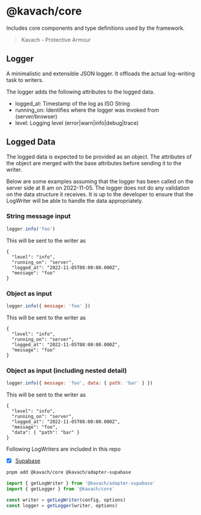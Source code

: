 # @kavach/core

Includes core components and type definitions used by the framework.

> Kavach - Protective Armour

## Logger

A minimalistic and extensible JSON logger. It offloads the actual log-writing task to writers.

The logger adds the following attributes to the logged data.

- logged_at: Timestamp of the log as ISO String
- running_on: Identifies where the logger was invoked from (server/browser)
- level: Logging level (error|warn|info|debug|trace)

## Logged Data

The logged data is expected to be provided as an object. The attributes of the object are merged with the base attributes before sending it to the writer.

Below are some examples assuming that the logger has been called on the server side at 8 am on 2022-11-05. The logger does not do any validation on the data structure it receives. It is up to the developer to ensure that the LogWriter will be able to handle the data appropriately.

### String message input

```js
logger.info('foo')
```

This will be sent to the writer as

```jsonc
{
  "level": "info",
  "running_on": "server",
  "logged_at": "2022-11-05T08:00:00.000Z",
  "message": "foo"
}
```

### Object as input

```js
logger.info({ message: 'foo' })
```

This will be sent to the writer as

```jsonc
{
  "level": "info",
  "running_on": "server",
  "logged_at": "2022-11-05T08:00:00.000Z",
  "message": "foo"
}
```

### Object as input (including nested detail)

```js
logger.info({ message: 'foo', data: { path: 'bar' } })
```

This will be sent to the writer as

```jsonc
{
  "level": "info",
  "running_on": "server",
  "logged_at": "2022-11-05T08:00:00.000Z",
  "message": "foo",
  "data": { "path": "bar" }
}
```

Following LogWriters are included in this repo

- [x] [Supabase](../../adapters/supabase/README.md)

```bash
pnpm add @kavach/core @kavach/adapter-supabase
```

```js
import { getLogWriter } from '@kavach/adapter-supabase'
import { getLogger } from '@kavach/core'

const writer = getLogWriter(config, options)
const logger = getLogger(writer, options)
```
